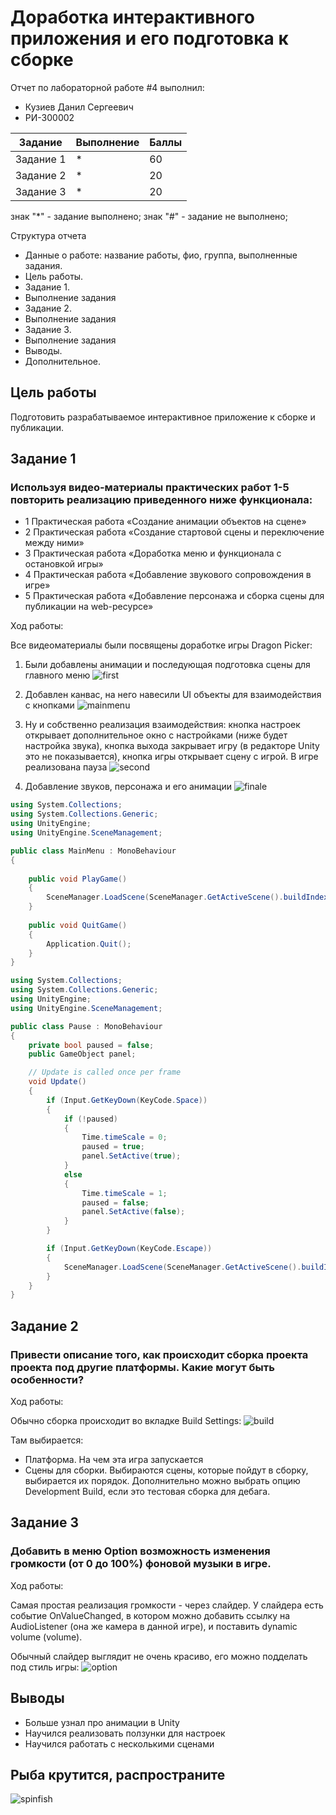 # Доработка интерактивного приложения и его подготовка к сборке
Отчет по лабораторной работе #4 выполнил:
- Кузиев Данил Сергеевич
- РИ-300002

| Задание | Выполнение | Баллы |
| ------ | ------ | ------ |
| Задание 1 | * | 60 |
| Задание 2 | * | 20 |
| Задание 3 | * | 20 |

знак "*" - задание выполнено; знак "#" - задание не выполнено;

<!--  [![N|Solid](https://cldup.com/dTxpPi9lDf.thumb.png)](https://nodesource.com/products/nsolid) -->

<!-- [![Build Status](https://travis-ci.org/joemccann/dillinger.svg?branch=master)](https://travis-ci.org/joemccann/dillinger) -->

Структура отчета

- Данные о работе: название работы, фио, группа, выполненные задания.
- Цель работы.
- Задание 1.
- Выполнение задания
- Задание 2.
- Выполнение задания
- Задание 3.
- Выполнение задания
- Выводы.
- Дополнительное.

## Цель работы
Подготовить разрабатываемое интерактивное приложение к сборке и публикации.

## Задание 1
### Используя видео-материалы практических работ 1-5 повторить реализацию приведенного ниже функционала:
-	1 Практическая работа «Создание анимации объектов на сцене»
-	2 Практическая работа «Создание стартовой сцены и переключение между ними»
-	3 Практическая работа «Доработка меню и функционала с остановкой игры»
-	4 Практическая работа «Добавление звукового сопровождения в игре»
-	5 Практическая работа «Добавление персонажа и сборка сцены для публикации на web-ресурсе» 

Ход работы:

Все видеоматериалы были посвящены доработке игры Dragon Picker:
1. Были добавлены анимации и последующая подготовка сцены для главного меню
![first](screenshots/First.gif)

2. Добавлен канвас, на него навесили UI объекты для взаимодействия с кнопками
![mainmenu](screenshots/MainMenu.png)

3. Ну и собственно реализация взаимодействия: кнопка настроек открывает дополнительное окно с настройками (ниже будет настройка звука),
   кнопка выхода закрывает игру (в редакторе Unity это не показывается), кнопка игры открывает сцену с игрой. В игре реализована пауза
![second](screenshots/Second.gif)

4. Добавление звуков, персонажа и его анимации
![finale](screenshots/finale.gif)

```c#
using System.Collections;
using System.Collections.Generic;
using UnityEngine;
using UnityEngine.SceneManagement;

public class MainMenu : MonoBehaviour
{
    
    public void PlayGame()
    {
        SceneManager.LoadScene(SceneManager.GetActiveScene().buildIndex + 1);
    }
    
    public void QuitGame()
    {
        Application.Quit();
    }
}
```

```c#
using System.Collections;
using System.Collections.Generic;
using UnityEngine;
using UnityEngine.SceneManagement;

public class Pause : MonoBehaviour
{
    private bool paused = false;
    public GameObject panel;

    // Update is called once per frame
    void Update()
    {
        if (Input.GetKeyDown(KeyCode.Space))
        {
            if (!paused)
            {
                Time.timeScale = 0;
                paused = true;
                panel.SetActive(true);
            }
            else
            {
                Time.timeScale = 1;
                paused = false;
                panel.SetActive(false);
            }
        }

        if (Input.GetKeyDown(KeyCode.Escape))
        {
            SceneManager.LoadScene(SceneManager.GetActiveScene().buildIndex - 1);
        }
    }
}
```

## Задание 2
### Привести описание того, как происходит сборка проекта проекта под другие платформы. Какие могут быть особенности? 

Ход работы:

Обычно сборка происходит во вкладке Build Settings:
![build](screenshots/build.png)

Там выбирается:
- Платформа. На чем эта игра запускается
- Сцены для сборки. Выбираются сцены, которые пойдут в сборку, выбирается их порядок.
Дополнительно можно выбрать опцию Development Build, если это тестовая сборка для дебага.

## Задание 3
### Добавить в меню Option возможность изменения громкости (от 0 до 100%) фоновой музыки в игре.

Ход работы:

Самая простая реализация громкости - через слайдер. У слайдера есть событие OnValueChanged, в котором можно добавить ссылку на AudioListener (она же камера в данной игре), и поставить dynamic volume (volume).

Обычный слайдер выглядит не очень красиво, его можно подделать под стиль игры:
![option](screenshots/Option.gif)

## Выводы
- Больше узнал про анимации в Unity
- Научился реализовать ползунки для настроек
- Научился работать с несколькими сценами

## Рыба крутится, распространите
  ![spinfish](screenshots/spin-fish.gif)
